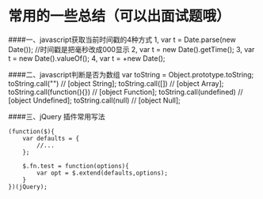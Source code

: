 # 常用的一些总结（可以出面试题哦）

####一、javascript获取当前时间戳的4种方式
    1, var t = Date.parse(new Date()); //时间戳是把毫秒改成000显示
    2, var t = new Date().getTime();
    3, var t = new Date().valueOf();
    4, var t = +new Date();

####二、javascript判断是否为数组
    var toString = Object.prototype.toString;
        toString.call("") // [object String];
        toString.call([]) // [object Array];
        toString.call(function(){}) // [object Function];
        toString.call(undefined) // [object Undefined];
        toString.call(null) // [object Null];

####三、jQuery 插件常用写法
    
    (function($){
        var defaults = {
            //...
        };
        
        $.fn.test = function(options){
            var opt = $.extend(defaults,options);
        }
    })(jQuery);
    
